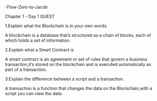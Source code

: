 -Flow-Zero-to-Jacob

Chapter 1 - Day 1 QUEST

1.Explain what the Blockchain is in your own words.

A blockchain is a database that’s structured as a chain of blocks, each of which holds a set of information.

2.Explain what a Smart Contract is

A smart contract is an agreement or set of rules that govern a business transaction,it’s stored on the blockchain and is executed automatically as part of a transaction.

3.Explain the difference between a script and a transaction.

A transaction is a function that changes the data on the Blockchain,with a script you can view the data.
